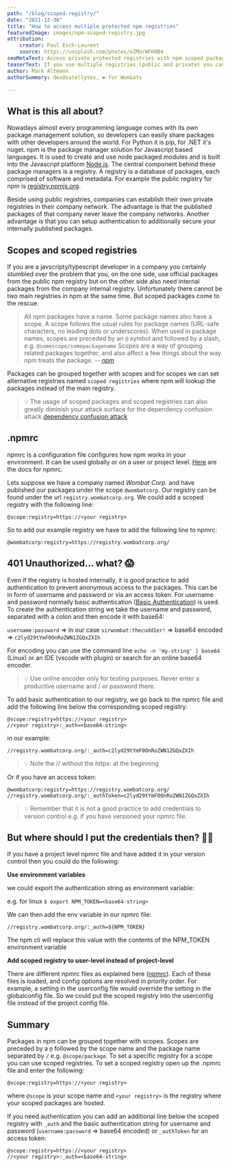 ```yaml
---
path: "/blog/scoped-registry/"
date: "2021-12-30"
title: "How to access multiple protected npm registries"
featuredImage: images/npm-scoped-registry.jpg
attribution:
    creator: Paul Esch-Laurent
    source: https://unsplash.com/photos/oZMUrWFHOB4
seoMetaText: Access private protected registries with npm scoped packages and scoped registries
teaserText: If you use multiple registries (public and private) you can use npm and scoped registries to configure access to multiple registries even if they are protected.
author: Mark Altmann
authorSummary: dev@satellytes, ❤️ for Wombats

---
```

## What is this all about?

Nowadays almost every programming language comes with its own package management solution, so developers can easily share packages with other developers around the world. For Python it is pip, for .NET it's nuget. npm is the package manager solution for Javascript based languages. It is used to create and use node packaged modules and is built into the Javascript platform [Node.js](http://www.nodejs.org/). The central component behind these package managers is a registry. A registry is a database of packages, each comprised of software and metadata. For example the public registry for npm is [registry.npmjs.org](http://registry.npmjs.org).

Beside using public registries, companies can establish their own private registries in their company network. The advantage is that the published packages of that company never leave the company networks. Another advantage is that you can setup authentication to additionally secure your internally published packages.

## Scopes and scoped registries

If you are a javscripty/typescript developer in a company you certainly stumbled over the problem that you, on the one side, use official packages from the public npm registry but on the other side also need internal packages from the company internal registry. Unfortunately there cannot be two main registries in npm at the same time. But scoped packages come to the rescue.

> All npm packages have a name. Some package names also have a scope. A scope follows the usual rules for package names (URL-safe characters, no leading dots or underscores). When used in package names, scopes are preceded by an `@` symbol and followed by a slash, e.g. `@somescope/somepackagename` Scopes are a way of grouping related packages together, and also affect a few things about the way npm treats the package.
> -- <cite>[npm](https://docs.npmjs.com/cli/v8/using-npm/scope)</cite>


Packages can be grouped together with scopes and for scopes we can set alternative registries named `scoped registries` where npm will lookup the packages instead of the main registry.

> 💡 The usage of scoped packages and scoped registries can also greatly diminish your attack surface for the dependency confusion attack [dependency confusion attack](https://snyk.io/blog/detect-prevent-dependency-confusion-attacks-npm-supply-chain-security/)

## .npmrc

npmrc is a configuration file configures how npm works in your environment. It can be used globally or on a user or project level. [Here](https://docs.npmjs.com/cli/v8/configuring-npm/npmrc) are the docs for npmrc.

Lets suppose we have a company named *Wombat Corp.* and have published our packages under the scope `@wombatcorp`. Our registry can be found under the url `registry.wombatcorp.org`. We could add a scoped registry with the following line:

```@scope:registry=https://<your registry>```

So to add our example registry we have to add the following line to npmrc:

```@wombatcorp:registry=https://registry.wombatcorp.org/```

## 401 Unauthorized... what? 😱

Even if the registry is hosted internally, it is good practice to add authentication to prevent anonymous access to the packages. This can be in form of username and password or via an access token. For username and password normally basic authentication ([Basic Authentication](https://en.wikipedia.org/wiki/Basic_access_authentication)) is used. To create the authentication string we take the username and password, separated with a colon and then encode it with base64:

`username:password` ⇒ in our case `sirwombat:thecudd1er!` ⇒ base64 encoded ⇒ `c2lyd29tYmF0OnRoZWN1ZGQxZXIh`

For encoding you can use the command line `echo -n 'my-string' | base64` (Linux) or an IDE (vscode with plugin) or search for an online base64 encoder.

>💡 Use online encoder only for testing purposes. Never enter a productive username and / or password there.

To add basic authentication to our registry, we go back to the npmrc file and add the following line below the corresponding scoped registry:

```
@scope:registry=https://<your registry>
//<your registry>:_auth=<base64-string>
```

in our example: 

```//registry.wombatcorp.org/:_auth=c2lyd29tYmF0OnRoZWN1ZGQxZXIh```

>💡 Note the // without the https: at the beginning

Or if you have an access token:

```
@wombatcorp:registry=https://registry.wombatcorp.org/
//registry.wombatcorp.org/:_authToken=c2lyd29tYmF0OnRoZWN1ZGQxZXIh
``` 

>💡 Remember that it is not a good practice to add credentials to version control e.g. if you have versioned your npmrc file.

## But where should I put the credentials then? 🤷‍♂️

If you have a project level npmrc file and have added it in your version control then you could do the following:

**Use environment variables**

we could export the authentication string as environment variable:

e.g. for linux `$ export NPM_TOKEN=<base64-string>`

We can then add the env variable in our npmrc file:

```//registry.wombatcorp.org/:_auth=${NPM_TOKEN}```

The npm cli will replace this value with the contents of the NPM_TOKEN environment variable
    
**Add scoped registry to user-level instead of project-level**

There are different npmrc files as explained here ([npmrc](https://docs.npmjs.com/cli/v8/configuring-npm/npmrc)). 
Each of these files is loaded, and config options are resolved in priority order. For example, a setting in the userconfig file would override the setting in the globalconfig file. So we could put the scoped registry into the userconfig file instead of the project config file.

## Summary

Packages in npm can be grouped together with scopes. Scopes are preceded by a `@` followed by the scope name and the package name separated by `/` e.g. `@scope/package`. To set a specific registry for a scope you can use scoped registries. To set a scoped registry open up the .npmrc file and enter the following:

```@scope:registry=https://<your registry>```

where `@scope` is your scope name and `<your registry>` is the registry where your scoped packages are hosted. 

If you need authentication you can add an additional line below the scoped registry with `_auth` and the basic authentication string for username and password (`username:password` ⇒ base64 encoded) or `_authToken` for an access token:

```
@scope:registry=https://<your registry>
//<your registry>:_auth=<base64-string>
```
